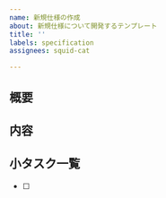 ```yaml
---
name: 新規仕様の作成
about: 新規仕様について開発するテンプレート
title: ''
labels: specification
assignees: squid-cat

---
```


## 概要

## 内容

## 小タスク一覧
- [ ]
